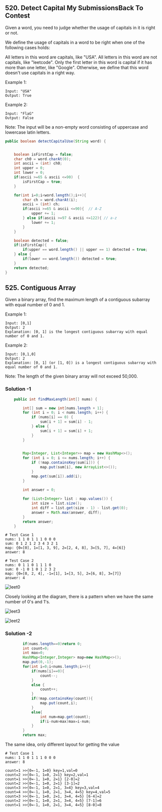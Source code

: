 
## 520. Detect Capital My SubmissionsBack To Contest

Given a word, you need to judge whether the usage of capitals in it is right or not.

We define the usage of capitals in a word to be right when one of the following cases holds:

All letters in this word are capitals, like "USA".
All letters in this word are not capitals, like "leetcode".
Only the first letter in this word is capital if it has more than one letter, like "Google".
Otherwise, we define that this word doesn't use capitals in a right way.

Example 1:
```
Input: "USA"
Output: True
```
Example 2:
```
Input: "FlaG"
Output: False
```
Note: The input will be a non-empty word consisting of uppercase and lowercase latin letters.

```java
public boolean detectCapitalUse(String word) {


    boolean isFirstCap = false;
    char ch0 = word.charAt(0);
    int ascii = (int) ch0;
    int upper = 0;
    int lower = 0;
    if(ascii >=65 & ascii <=90)  {
        isFirstCap = true;
    }

    for(int i=0;i<word.length();i++){
        char ch = word.charAt(i);
        ascii = (int) ch;
        if(ascii >=65 & ascii <=90){  // A-Z
            upper += 1;
        } else if(ascii >=97 & ascii <=122){ // a-z
            lower += 1;
        }
    }

    boolean detected = false;
    if(isFirstCap){
        if(upper == word.length() || upper == 1) detected = true;
    } else {
        if(lower == word.length()) detected = true;
    }
    return detected;
}
```
## 525. Contiguous Array

Given a binary array, find the maximum length of a contiguous subarray with equal number of 0 and 1.

Example 1:
```
Input: [0,1]
Output: 2
Explanation: [0, 1] is the longest contiguous subarray with equal number of 0 and 1.
```
Example 2:
```
Input: [0,1,0]
Output: 2
Explanation: [0, 1] (or [1, 0]) is a longest contiguous subarray with equal number of 0 and 1.
```
Note: The length of the given binary array will not exceed 50,000.

### Solution -1

```java
    public int findMaxLength(int[] nums) {

        int[] sum = new int[nums.length + 1];
        for (int i = 0; i < nums.length; i++) {
            if (nums[i] == 0) {
                sum[i + 1] = sum[i] - 1;
            } else {
                sum[i + 1] = sum[i] + 1;
            }
        }

        
        Map<Integer, List<Integer>> map = new HashMap<>();
        for (int i = 0; i <= nums.length; i++) {
            if (!map.containsKey(sum[i])) {
                map.put(sum[i], new ArrayList<>());
            }
            map.get(sum[i]).add(i);
        }
        
        int answer = 0;

        for (List<Integer> list : map.values()) {
        	int size = list.size();
        	int diff = list.get(size - 1) - list.get(0);
            answer = Math.max(answer, diff);
        }
        return answer;
    }
```

```
# Test Case 1
nums: 1 1 0 1 1 1 0 0 0 
sum: 0 1 2 1 2 3 4 3 2 1 
map: {0=[0], 1=[1, 3, 9], 2=[2, 4, 8], 3=[5, 7], 4=[6]}
answer: 8

# Test Case 2
nums: 0 1 1 0 1 1 1 0 
sum: 0 -1 0 1 0 1 2 3 2 
map: {0=[0, 2, 4], -1=[1], 1=[3, 5], 2=[6, 8], 3=[7]}
answer: 4

```

![leet0](https://cloud.githubusercontent.com/assets/5623445/23183601/996254a2-f84a-11e6-8407-4b092e3c4cd6.PNG)


Closely looking at the diagram, there is a pattern when we have the same number of 0's and 1's.

![leet3](https://cloud.githubusercontent.com/assets/5623445/23184910/83d2630c-f84f-11e6-9d74-a33304a941c1.JPG)

![leet2](https://cloud.githubusercontent.com/assets/5623445/23184911/83d25d1c-f84f-11e6-9763-522c472cd601.JPG)


### Solution -2

```java
        if(nums.length==0)return 0;
        int count=0;
        int max=0;
        HashMap<Integer,Integer> map=new HashMap<>();
        map.put(0,-1);
        for(int i=0;i<nums.length;i++){
            if(nums[i]==0){
                count--;
            }
            else {
                count++;
            }
            if(!map.containsKey(count)){
                map.put(count,i);
            }
            else{
                int num=map.get(count);
                if(i-num>max)max=i-num;
            }
        }
        return max;
 ```

The same idea, only different layout for getting the value

```
# Test Case 1
nums: 1 1 0 1 1 1 0 0 0 
answer: 8

count=1 >>{0=-1, 1=0} key=1,val=0
count=2 >>{0=-1, 1=0, 2=1} key=2,val=1
count=1 >>{0=-1, 1=0, 2=1} [2-0]=2
count=2 >>{0=-1, 1=0, 2=1} [3-1]=2
count=3 >>{0=-1, 1=0, 2=1, 3=4} key=3,val=4
count=4 >>{0=-1, 1=0, 2=1, 3=4, 4=5} key=4,val=5
count=3 >>{0=-1, 1=0, 2=1, 3=4, 4=5} [6-4]=2
count=2 >>{0=-1, 1=0, 2=1, 3=4, 4=5} [7-1]=6
count=1 >>{0=-1, 1=0, 2=1, 3=4, 4=5} [8-0]=8
```
